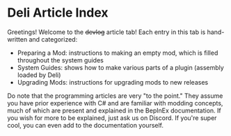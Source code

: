 # Deli Article Index
Greetings! Welcome to the ~~devlog~~ article tab! Each entry in this tab is hand-written and categorized:
- Preparing a Mod: instructions to making an empty mod, which is filled throughout the system guides
- System Guides: shows how to make various parts of a plugin (assembly loaded by Deli)
- Upgrading Mods: instructions for upgrading mods to new releases

Do note that the programming articles are very "to the point." They assume you have prior experience with C# and are familiar with modding
concepts, much of which are present and explained in the BepInEx documentation. If you wish for more to be explained, just ask us on
Discord. If you're super cool, you can even add to the documentation yourself.  